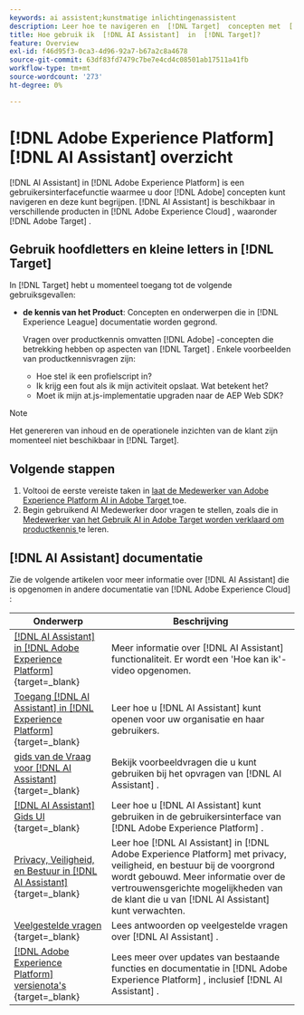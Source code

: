 ```yaml
---
keywords: ai assistent;kunstmatige inlichtingenassistent
description: Leer hoe te navigeren en  [!DNL Target]  concepten met  [!DNL AI Assistant] te begrijpen.
title: Hoe gebruik ik  [!DNL AI Assistant]  in  [!DNL Target]?
feature: Overview
exl-id: f46d95f3-0ca3-4d96-92a7-b67a2c8a4678
source-git-commit: 63df83fd7479c7be7e4cd4c08501ab17511a41fb
workflow-type: tm+mt
source-wordcount: '273'
ht-degree: 0%

---
```


# [!DNL Adobe Experience Platform] [!DNL AI Assistant] overzicht

[!DNL AI Assistant] in [!DNL Adobe Experience Platform] is een gebruikersinterfacefunctie waarmee u door [!DNL Adobe] concepten kunt navigeren en deze kunt begrijpen. [!DNL AI Assistant] is beschikbaar in verschillende producten in [!DNL Adobe Experience Cloud] , waaronder [!DNL Adobe Target] .

## Gebruik hoofdletters en kleine letters in [!DNL Target]

In [!DNL Target] hebt u momenteel toegang tot de volgende gebruiksgevallen:

* **de kennis van het Product**: Concepten en onderwerpen die in [!DNL Experience League] documentatie worden gegrond.

  Vragen over productkennis omvatten [!DNL Adobe] -concepten die betrekking hebben op aspecten van [!DNL Target] . Enkele voorbeelden van productkennisvragen zijn:

   * Hoe stel ik een profielscript in?
   * Ik krijg een fout als ik mijn activiteit opslaat. Wat betekent het?
   * Moet ik mijn at.js-implementatie upgraden naar de AEP Web SDK?

>[!NOTE]
>
>Het genereren van inhoud en de operationele inzichten van de klant zijn momenteel niet beschikbaar in [!DNL Target].

## Volgende stappen

1. Voltooi de eerste vereiste taken in [ laat de Medewerker van Adobe Experience Platform AI in Adobe Target ](/help/main/c-intro/enabling-ai-assistant.md) toe.
1. Begin gebruikend AI Medewerker door vragen te stellen, zoals die in [ Medewerker van het Gebruik AI in Adobe Target worden verklaard om productkennis ](/help/main/c-intro/ai-assistant-product-knowledge.md) te leren.

## [!DNL AI Assistant] documentatie

Zie de volgende artikelen voor meer informatie over [!DNL AI Assistant] die is opgenomen in andere documentatie van [!DNL Adobe Experience Cloud] :

| Onderwerp | Beschrijving |
| --- | --- |
| [[!DNL AI Assistant]  in  [!DNL Adobe Experience Platform] ](https://experienceleague.adobe.com/nl/docs/experience-platform/ai-assistant/home){target=_blank} | Meer informatie over [!DNL AI Assistant] functionaliteit. Er wordt een &#39;Hoe kan ik&#39;-video opgenomen. |
| [ Toegang  [!DNL AI Assistant]  in  [!DNL Experience Platform] ](https://experienceleague.adobe.com/nl/docs/experience-platform/ai-assistant/access){target=_blank} | Leer hoe u [!DNL AI Assistant] kunt openen voor uw organisatie en haar gebruikers. |
| [ gids van de Vraag voor  [!DNL AI Assistant] ](https://experienceleague.adobe.com/nl/docs/experience-platform/ai-assistant/questions){target=_blank} | Bekijk voorbeeldvragen die u kunt gebruiken bij het opvragen van [!DNL AI Assistant] . |
| [[!DNL AI Assistant]  Gids UI ](https://experienceleague.adobe.com/nl/docs/experience-platform/ai-assistant/ui-guide){target=_blank} | Leer hoe u [!DNL AI Assistant] kunt gebruiken in de gebruikersinterface van [!DNL Adobe Experience Platform] . |
| [ Privacy, Veiligheid, en Bestuur in  [!DNL AI Assistant] ](https://experienceleague.adobe.com/nl/docs/experience-platform/ai-assistant/privacy){target=_blank} | Leer hoe [!DNL AI Assistant] in [!DNL Adobe Experience Platform] met privacy, veiligheid, en bestuur bij de voorgrond wordt gebouwd. Meer informatie over de vertrouwensgerichte mogelijkheden van de klant die u van [!DNL AI Assistant] kunt verwachten. |
| [ Veelgestelde vragen ](https://experienceleague.adobe.com/nl/docs/experience-platform/ai-assistant/faq){target=_blank} | Lees antwoorden op veelgestelde vragen over [!DNL AI Assistant] . |
| [[!DNL Adobe Experience Platform]  versienota&#39;s ](https://experienceleague.adobe.com/nl/docs/experience-platform/release-notes/latest){target=_blank} | Lees meer over updates van bestaande functies en documentatie in [!DNL Adobe Experience Platform] , inclusief [!DNL AI Assistant] . |